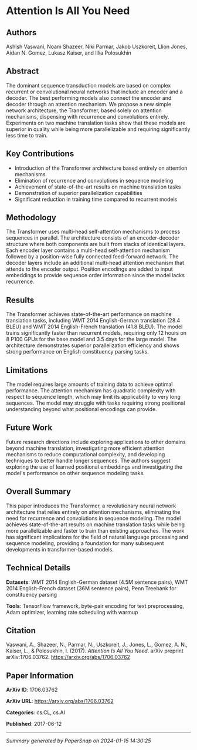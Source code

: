 # Attention Is All You Need

## Authors
Ashish Vaswani, Noam Shazeer, Niki Parmar, Jakob Uszkoreit, Llion Jones, Aidan N. Gomez, Lukasz Kaiser, and Illia Polosukhin

## Abstract
The dominant sequence transduction models are based on complex recurrent or convolutional neural networks that include an encoder and a decoder. The best performing models also connect the encoder and decoder through an attention mechanism. We propose a new simple network architecture, the Transformer, based solely on attention mechanisms, dispensing with recurrence and convolutions entirely. Experiments on two machine translation tasks show that these models are superior in quality while being more parallelizable and requiring significantly less time to train.

## Key Contributions
- Introduction of the Transformer architecture based entirely on attention mechanisms
- Elimination of recurrence and convolutions in sequence modeling
- Achievement of state-of-the-art results on machine translation tasks
- Demonstration of superior parallelization capabilities
- Significant reduction in training time compared to recurrent models

## Methodology
The Transformer uses multi-head self-attention mechanisms to process sequences in parallel. The architecture consists of an encoder-decoder structure where both components are built from stacks of identical layers. Each encoder layer contains a multi-head self-attention mechanism followed by a position-wise fully connected feed-forward network. The decoder layers include an additional multi-head attention mechanism that attends to the encoder output. Position encodings are added to input embeddings to provide sequence order information since the model lacks recurrence.

## Results
The Transformer achieves state-of-the-art performance on machine translation tasks, including WMT 2014 English-German translation (28.4 BLEU) and WMT 2014 English-French translation (41.8 BLEU). The model trains significantly faster than recurrent models, requiring only 12 hours on 8 P100 GPUs for the base model and 3.5 days for the large model. The architecture demonstrates superior parallelization efficiency and shows strong performance on English constituency parsing tasks.

## Limitations
The model requires large amounts of training data to achieve optimal performance. The attention mechanism has quadratic complexity with respect to sequence length, which may limit its applicability to very long sequences. The model may struggle with tasks requiring strong positional understanding beyond what positional encodings can provide.

## Future Work
Future research directions include exploring applications to other domains beyond machine translation, investigating more efficient attention mechanisms to reduce computational complexity, and developing techniques to better handle longer sequences. The authors suggest exploring the use of learned positional embeddings and investigating the model's performance on other sequence modeling tasks.

## Overall Summary
This paper introduces the Transformer, a revolutionary neural network architecture that relies entirely on attention mechanisms, eliminating the need for recurrence and convolutions in sequence modeling. The model achieves state-of-the-art results on machine translation tasks while being more parallelizable and faster to train than existing approaches. The work has significant implications for the field of natural language processing and sequence modeling, providing a foundation for many subsequent developments in transformer-based models.

## Technical Details
**Datasets**: WMT 2014 English-German dataset (4.5M sentence pairs), WMT 2014 English-French dataset (36M sentence pairs), Penn Treebank for constituency parsing

**Tools**: TensorFlow framework, byte-pair encoding for text preprocessing, Adam optimizer, learning rate scheduling with warmup

## Citation
Vaswani, A., Shazeer, N., Parmar, N., Uszkoreit, J., Jones, L., Gomez, A. N., Kaiser, L., & Polosukhin, I. (2017). *Attention Is All You Need*. arXiv preprint arXiv:1706.03762. https://arxiv.org/abs/1706.03762

## Paper Information
**ArXiv ID**: 1706.03762

**ArXiv URL**: https://arxiv.org/abs/1706.03762

**Categories**: cs.CL, cs.AI

**Published**: 2017-06-12

---
*Summary generated by PaperSnap on 2024-01-15 14:30:25*